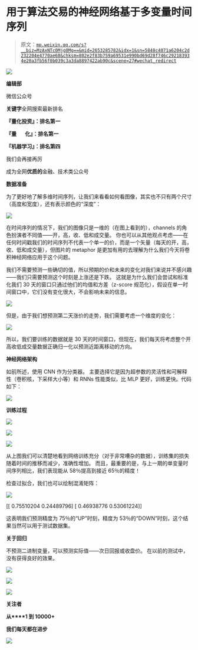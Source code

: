 # 用于算法交易的神经网络基于多变量时间序列

> 原文：[`mp.weixin.qq.com/s?__biz=MzAxNTc0Mjg0Mg==&mid=2653285782&idx=1&sn=5848c4071a6204c2d232204e4770ae68&chksm=802e2f83b759a69531e990bd69d28f746c292183934e20a3fb56f0b039c3a3da8897422ab90c&scene=27#wechat_redirect`](http://mp.weixin.qq.com/s?__biz=MzAxNTc0Mjg0Mg==&mid=2653285782&idx=1&sn=5848c4071a6204c2d232204e4770ae68&chksm=802e2f83b759a69531e990bd69d28f746c292183934e20a3fb56f0b039c3a3da8897422ab90c&scene=27#wechat_redirect)

![](img/cb3bd660442e6bc134fbecf2477c43d1.png)

**编辑部**

微信公众号

**关键字**全网搜索最新排名

**『量化投资』：排名第一**

**『量       化』：排名第一**

**『机器学习』：排名第四**

我们会再接再厉

成为全网**优质的**金融、技术类公众号

**数据准备**

为了更好地了解多维时间序列，让我们来看看如何看图像，其实也不只有两个尺寸（高度和宽度），还有表示颜色的“深度”：

![](img/4379a8903b69a3d50e209a9f957ace6a.png)

在时间序列的情况下，我们的图像只是一维的（在图上看到的），channels 的角色扮演者不同值——开，高，收、低和成交量。 你也可以从其他观点考虑——在任何时间戳我们的时间序列不代表一个单一的价，而是一个矢量（每天的开，高，收、低和成交量），但图片的 metaphor 是更加有用的去理解为什么我们今天将卷积神经网络应用于这个问题。

我们不需要预测一些确切的值，所以预期的价和未来的变化对我们来说并不感兴趣——我们只需要预测这个时刻是上涨还是下跌。 这就是为什么我们会尝试和标准化我们 30 天的窗口只通过他们的均值和方差（z-score 规范化），假设在单一时间窗口中，它们没有变化很大，不会影响未来的信息。

![](img/dc472a51292825ae4a162dbe3cd4011e.png)

但是，由于我们想预测第二天涨价的走势，我们需要考虑一个维度的变化：

![](img/9559c1b072e784df22c1f85e85e4289b.png)

所以，我们要训练的数据就是 30 天的时间窗口，但现在，我们每天将考虑整个开高收低成交量数据正确归一化以预测近距离移动的方向。 

**神经网络架构**

如前所述，使用 CNN 作为分类器。 主要选择它是因为超参数的灵活性和可解释性（卷积核，下采样大小等）和 RNNs 性能类似，比 MLP 更好，训练更快。代码如下：

![](img/84d160da6309f0d8fe911597bacd47b5.png)

**训练过程**

![](img/ed9cc3f48cbe9d08e156f8d00fe8a429.png)

![](img/271a33b543676262014995f4d72ed3d5.png)

![](img/03920da8632665d3f61c3d2b429b5078.png)

从上图我们可以清楚地看到网络训练充分（对于非常嘈杂的数据），训练集的损失随着时间的推移而减少，准确性增加。 而且，最重要的是，与上一期的单变量时间序列相比，我们表现能从 58％提高到接近 65％的精度！

检查过拟合，我们也可以绘制混淆矩阵：

![](img/b55072500ace9266af64b0ee659951e9.png)

[[ 0.75510204 0.24489796]
[ 0.46938776 0.53061224]]

这表明我们预测精度为 75％的“UP”时刻，精度为 53％的“DOWN”时刻，这个结果当然可以用于测试数据集。 

**关于回归**

不预测二进制变量，可以预测实际值——次日回报或收盘价。 在以前的测试中，没有获得良好的效果。

![](img/f6fed457f448b4dc07ca3c57d7ee14b7.png)

![](img/589909ae020f00d7ca1c76c3c7c1baee.png)

![](img/16538f68ce6bc830c97bcf4d7b55cc9a.png)

**关注者**

**从****1 到 10000+**

**我们每天都在进步**

![](img/75adf94249ccd19cd678f27528ec406b.png)